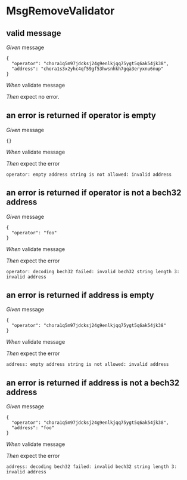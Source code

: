 # MsgRemoveValidator

## valid message

_Given_ message

```
{
  "operator": "chora1q5m97jdcksj24g9enlkjqq75ygt5q6ak54jk38",
  "address": "chora1s3x2yhc4qf59gf53hwsnhkh7gqa3eryxnu6nup"
}
```

_When_ validate message

_Then_ expect no error.

## an error is returned if operator is empty

_Given_ message

```
{}
```

_When_ validate message

_Then_ expect the error

```
operator: empty address string is not allowed: invalid address
```

## an error is returned if operator is not a bech32 address

_Given_ message

```
{
  "operator": "foo"
}
```

_When_ validate message

_Then_ expect the error

```
operator: decoding bech32 failed: invalid bech32 string length 3: invalid address
```

## an error is returned if address is empty

_Given_ message

```
{
  "operator": "chora1q5m97jdcksj24g9enlkjqq75ygt5q6ak54jk38"
}
```

_When_ validate message

_Then_ expect the error

```
address: empty address string is not allowed: invalid address
```

## an error is returned if address is not a bech32 address

_Given_ message

```
{
  "operator": "chora1q5m97jdcksj24g9enlkjqq75ygt5q6ak54jk38",
  "address": "foo"
}
```

_When_ validate message

_Then_ expect the error

```
address: decoding bech32 failed: invalid bech32 string length 3: invalid address
```
